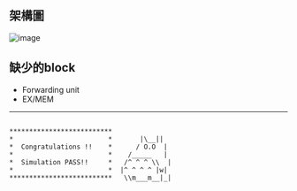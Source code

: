 ## 架構圖

![image](https://github.com/f14106032ncku/CPU_vsd_2024/blob/main/architecture_ref.png)

## 缺少的block
* Forwarding unit
* EX/MEM

---

```
            
**************************               
*                        *       |\__||  
*  Congratulations !!    *      / O.O  | 
*                        *    /_____   | 
*  Simulation PASS!!     *   /^ ^ ^ \\  |
*                        *  |^ ^ ^ ^ |w| 
**************************   \\m___m__|_|

```
